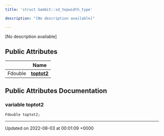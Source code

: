 ```yaml
---
title: 'struct Gambit::sd_topwidth_type'

description: "[No description available]"

---
```









[No description available]

## Public Attributes

|                | Name           |
| -------------- | -------------- |
| Fdouble | **[toptot2](/documentation/code/colliderbit_development/classes/structgambit_1_1sd__topwidth__type/#variable-toptot2)**  |

## Public Attributes Documentation

### variable toptot2

```
Fdouble toptot2;
```


-------------------------------

Updated on 2022-08-03 at 00:01:09 +0000